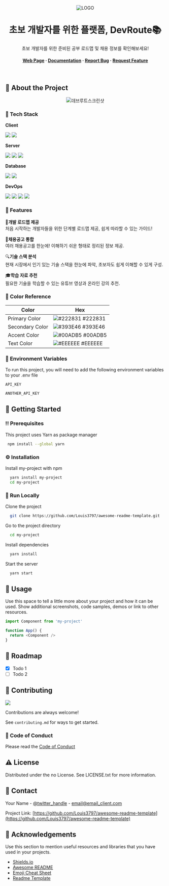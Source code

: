 <!--
Hey, thanks for using the awesome-readme-template template.  
If you have any enhancements, then fork this project and create a pull request 
or just open an issue with the label "enhancement".

Don't forget to give this project a star for additional support ;)
Maybe you can mention me or this repo in the acknowledgements too
-->

<!--
This README is a slimmed down version of the original one.
Removed sections:
- Screenshots
- Running Test
- Deployment
- FAQ
-->

<div align="center">

![LOGO](https://github.com/user-attachments/assets/2b53d629-3611-4fa5-b2f6-00a0eebc9e03)



  <h1>초보 개발자를 위한 플랫폼, DevRoute📚</h1>
  
  <p>
    초보 개발자를 위한 준비된 공부 로드맵 및 채용 정보를 확인해보세요!
  </p>

   
<h4>
    <a href="https://devroute.site/mainpage">Web Page</a>
  <span> · </span>
    <a href="https://github.com/ICT-Dev-Route/Dev-Route-BE/">Documentation</a>
  <span> · </span>
    <a href="https://github.com/ICT-Dev-Route/Dev-Route-BE/issues/">Report Bug</a>
  <span> · </span>
    <a href="https://github.com/ICT-Dev-Route/Dev-Route-BE/issues/">Request Feature</a>
  </h4>
</div>

<br />

<!-- Table of Contents 
# :notebook_with_decorative_cover: 인덱스

- [About the Project](#star2-about-the-project)
  * [Tech Stack](#space_invader-tech-stack)
  * [Features](#dart-features)
  * [Color Reference](#art-color-reference)
  * [Environment Variables](#key-environment-variables)
- [Getting Started](#toolbox-getting-started)
  * [Prerequisites](#bangbang-prerequisites)
  * [Installation](#gear-installation)
  * [Run Locally](#running-run-locally)
- [Usage](#eyes-usage)
- [Roadmap](#compass-roadmap)
- [Contributing](#wave-contributing)
  * [Code of Conduct](#scroll-code-of-conduct)
- [License](#warning-license)
- [Contact](#handshake-contact)
- [Acknowledgements](#gem-acknowledgements)
  -->

<!-- About the Project -->
## :star2: About the Project

<div align="center"> 
  
  ![데브루트스크린샷](https://github.com/user-attachments/assets/5acd0d6b-44e3-4617-8431-edf3a2b37478)

</div>


<!-- TechStack -->
### :space_invader: Tech Stack


**Client**

<div>
  <img src="https://img.shields.io/badge/javascript-F7DF1E?style=for-the-badge&logo=javascript&logoColor=white">
  <img src="https://img.shields.io/badge/react-61DAFB?style=for-the-badge&logo=react&logoColor=white">
</div>

**Server**

<div>
  <img src="https://img.shields.io/badge/Spring Boot-6DB33F?style=for-the-badge&logo=springboot&logoColor=white">
  <img src="https://img.shields.io/badge/Spring Security-6DB33F?style=for-the-badge&logo=springsecurity&logoColor=white">
  <img src="https://img.shields.io/badge/Selenium-43B02A?style=for-the-badge&logo=selenium&logoColor=white">
</div>

**Database**

<div>
  <img src="https://img.shields.io/badge/MySQL-4479A1?style=for-the-badge&logo=mysql&logoColor=white">
  <img src="https://img.shields.io/badge/Hibernate-59666C?style=for-the-badge&logo=hibernate&logoColor=white">
</div>

**DevOps**

<div>
  <img src="https://img.shields.io/badge/AWS EC2-FF9900?style=for-the-badge&logo=amazonec2&logoColor=white">
  <img src="https://img.shields.io/badge/AWS S3-569A31?style=for-the-badge&logo=amazons3&logoColor=white">
  <img src="https://img.shields.io/badge/Docker-2496ED?style=for-the-badge&logo=docker&logoColor=white">
  <img src="https://img.shields.io/badge/Github Actions-2088FF?style=for-the-badge&logo=githubactions&logoColor=white">
</div>

<!-- Features -->
### :dart: Features

🚀**개발 로드맵 제공**<br>
 처음 시작하는 개발자들을 위한 단계별 로드맵 제공, 쉽게 따라할 수 있는 가이드!

💼**채용공고 통합**<br>
 여러 채용공고를 한눈에! 이해하기 쉬운 형태로 정리된 정보 제공.

🔍**기술 스택 분석**<br>
 현재 시장에서 인기 있는 기술 스택을 한눈에 파악, 초보자도 쉽게 이해할 수 있게 구성.

🎓**학습 자료 추천**<br>
 필요한 기술을 학습할 수 있는 유튜브 영상과 온라인 강의 추천.

<!-- Color Reference -->
### :art: Color Reference

| Color             | Hex                                                                |
| ----------------- | ------------------------------------------------------------------ |
| Primary Color | ![#222831](https://via.placeholder.com/10/222831?text=+) #222831 |
| Secondary Color | ![#393E46](https://via.placeholder.com/10/393E46?text=+) #393E46 |
| Accent Color | ![#00ADB5](https://via.placeholder.com/10/00ADB5?text=+) #00ADB5 |
| Text Color | ![#EEEEEE](https://via.placeholder.com/10/EEEEEE?text=+) #EEEEEE |


<!-- Env Variables -->
### :key: Environment Variables

To run this project, you will need to add the following environment variables to your .env file

`API_KEY`

`ANOTHER_API_KEY`

<!-- Getting Started -->
## 	:toolbox: Getting Started

<!-- Prerequisites -->
### :bangbang: Prerequisites

This project uses Yarn as package manager

```bash
 npm install --global yarn
```

<!-- Installation -->
### :gear: Installation

Install my-project with npm

```bash
  yarn install my-project
  cd my-project
```


<!-- Run Locally -->
### :running: Run Locally

Clone the project

```bash
  git clone https://github.com/Louis3797/awesome-readme-template.git
```

Go to the project directory

```bash
  cd my-project
```

Install dependencies

```bash
  yarn install
```

Start the server

```bash
  yarn start
```


<!-- Usage -->
## :eyes: Usage

Use this space to tell a little more about your project and how it can be used. Show additional screenshots, code samples, demos or link to other resources.


```javascript
import Component from 'my-project'

function App() {
  return <Component />
}
```

<!-- Roadmap -->
## :compass: Roadmap

* [x] Todo 1
* [ ] Todo 2

<!-- Contributing -->
## :wave: Contributing

<a href="https://github.com/Louis3797/awesome-readme-template/graphs/contributors">
  <img src="https://contrib.rocks/image?repo=Louis3797/awesome-readme-template" />
</a>


Contributions are always welcome!

See `contributing.md` for ways to get started.


<!-- Code of Conduct -->
### :scroll: Code of Conduct

Please read the [Code of Conduct](https://github.com/Louis3797/awesome-readme-template/blob/master/CODE_OF_CONDUCT.md)


<!-- License -->
## :warning: License

Distributed under the no License. See LICENSE.txt for more information.


<!-- Contact -->
## :handshake: Contact

Your Name - [@twitter_handle](https://twitter.com/twitter_handle) - email@email_client.com

Project Link: [https://github.com/Louis3797/awesome-readme-template](https://github.com/Louis3797/awesome-readme-template)

<!-- Acknowledgments -->
## :gem: Acknowledgements

Use this section to mention useful resources and libraries that you have used in your projects.

 - [Shields.io](https://shields.io/)
 - [Awesome README](https://github.com/matiassingers/awesome-readme)
 - [Emoji Cheat Sheet](https://github.com/ikatyang/emoji-cheat-sheet/blob/master/README.md#travel--places)
 - [Readme Template](https://github.com/othneildrew/Best-README-Template)
